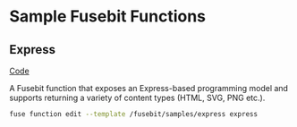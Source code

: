# Sample Fusebit Functions

## Express

[Code](express)

A Fusebit function that exposes an Express-based programming model and supports returning a variety of content types (HTML, SVG, PNG etc.). 

```bash
fuse function edit --template /fusebit/samples/express express
```
